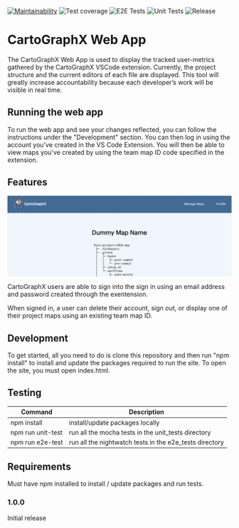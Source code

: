 [![Maintainability](https://api.codeclimate.com/v1/badges/9adcf7b86bfb69c9d32d/maintainability)](https://codeclimate.com/github/cse112-sp20/CartoGraphX-Web-App/maintainability) ![Test coverage](https://github.com/cse112-sp20/CartoGraphX-Web-App/workflows/Test%20coverage/badge.svg) ![E2E Tests](https://github.com/cse112-sp20/CartoGraphX-Web-App/workflows/E2E%20Tests/badge.svg)  ![Unit Tests](https://github.com/cse112-sp20/CartoGraphX-Web-App/workflows/Unit%20Tests/badge.svg) ![Release](https://github.com/cse112-sp20/CartoGraphX-Web-App/workflows/Release/badge.svg)

# CartoGraphX Web App

The CartoGraphX Web App is used to display the tracked user-metrics gathered by the CartoGraphX VSCode extension. Currently, the project structure and the current editors of each file are displayed. This tool will greatly increase accountability because each developer’s work will be visible in real time.

## Running the web app
To run the web app and see your changes reflected, you can follow the instructions under the "Development" section. You can then log in using the account you've created in the VS Code Extension. You will then be able to view maps you've created by using the team map ID code specified in the extension.

## Features
<img align="center" src="https://github.com/cse112-sp20/CartoGraphX-Web-App/blob/master/readme.img/CartoGraphX_webapp_mapview.png"/>

CartoGraphX users are able to sign into the sign in using an email address and password created through the exentension.

When signed in, a user can delete their account, sign out, or display one of their project maps using an existing team map ID.

## Development
To get started, all you need to do is clone this repository and then run "npm install" to
install and update the packages required to run the site. To open the site, you must open index.html.

## Testing
| Command           | Description                                               |
| ---               | ---                                                       |
| npm install       | install/update packages locally                           |
| npm run unit-test | run all the mocha tests in the unit_tests directory       |
| npm run e2e-test  | run all the nightwatch tests in the e2e_tests directory   |

## Requirements
Must have npm installed to install / update packages and run tests.

### 1.0.0
Initial release
